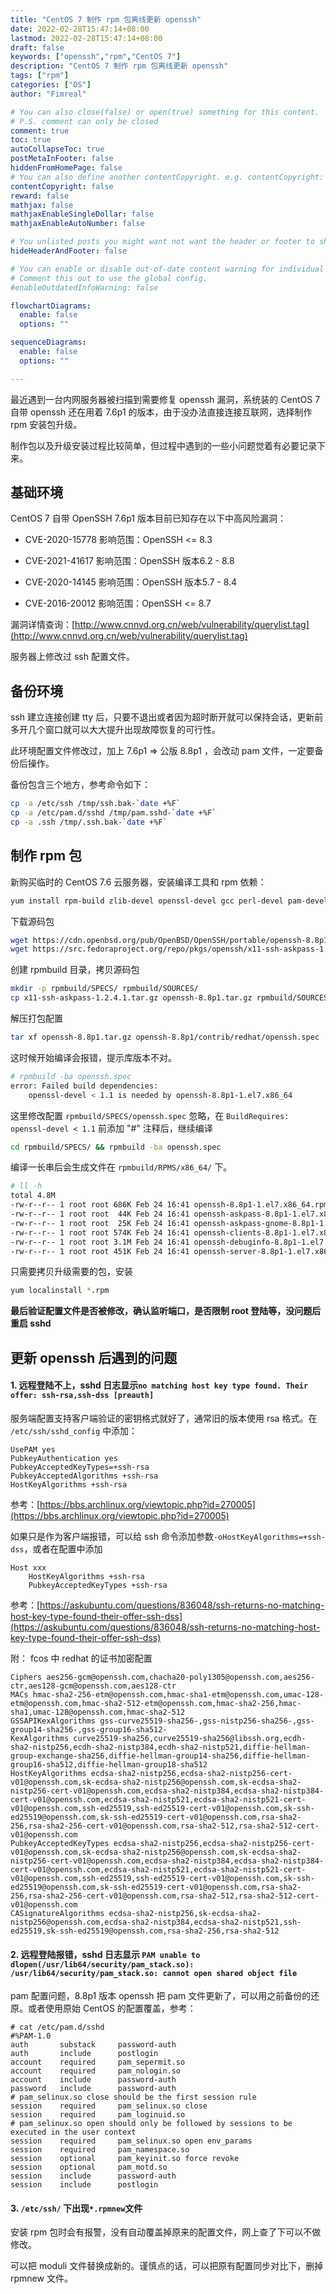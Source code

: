 ```yaml
---
title: "CentOS 7 制作 rpm 包离线更新 openssh"
date: 2022-02-28T15:47:14+08:00
lastmod: 2022-02-28T15:47:14+08:00
draft: false
keywords: ["openssh","rpm","CentOS 7"]
description: "CentOS 7 制作 rpm 包离线更新 openssh"
tags: ["rpm"]
categories: ["OS"]
author: "Fimreal"

# You can also close(false) or open(true) something for this content.
# P.S. comment can only be closed
comment: true
toc: true
autoCollapseToc: true
postMetaInFooter: false
hiddenFromHomePage: false
# You can also define another contentCopyright. e.g. contentCopyright: "This is another copyright."
contentCopyright: false
reward: false
mathjax: false
mathjaxEnableSingleDollar: false
mathjaxEnableAutoNumber: false

# You unlisted posts you might want not want the header or footer to show
hideHeaderAndFooter: false

# You can enable or disable out-of-date content warning for individual post.
# Comment this out to use the global config.
#enableOutdatedInfoWarning: false

flowchartDiagrams:
  enable: false
  options: ""

sequenceDiagrams:
  enable: false
  options: ""

---
```


最近遇到一台内网服务器被扫描到需要修复 openssh 漏洞，系统装的 CentOS 7 自带 openssh 还在用着 7.6p1 的版本，由于没办法直接连接互联网，选择制作 rpm 安装包升级。

制作包以及升级安装过程比较简单，但过程中遇到的一些小问题觉着有必要记录下来。

<!--more-->

## 基础环境

CentOS 7 自带 OpenSSH 7.6p1 版本目前已知存在以下中高风险漏洞：

- CVE-2020-15778 影响范围：OpenSSH <= 8.3

- CVE-2021-41617 影响范围：OpenSSH 版本6.2 - 8.8 

- CVE-2020-14145 影响范围：OpenSSH 版本5.7 - 8.4 

- CVE-2016-20012 影响范围：OpenSSH <= 8.7

漏洞详情查询：[http://www.cnnvd.org.cn/web/vulnerability/querylist.tag](http://www.cnnvd.org.cn/web/vulnerability/querylist.tag) 

服务器上修改过 ssh 配置文件。

## 备份环境

ssh 建立连接创建 tty 后，只要不退出或者因为超时断开就可以保持会话，更新前多开几个窗口就可以大大提升出现故障恢复的可行性。

此环境配置文件修改过，加上 7.6p1 => 公版 8.8p1 ，会改动 pam 文件，一定要备份后操作。

备份包含三个地方，参考命令如下：

```bash
cp -a /etc/ssh /tmp/ssh.bak-`date +%F`
cp -a /etc/pam.d/sshd /tmp/pam.sshd-`date +%F`
cp -a .ssh /tmp/.ssh.bak-`date +%F`
```



## 制作 rpm 包

新购买临时的 CentOS 7.6 云服务器，安装编译工具和 rpm 依赖：

```bash
yum install rpm-build zlib-devel openssl-devel gcc perl-devel pam-devel xmkmf libXt-devel gtk2-devel make libXt-devel imake gtk2-devel
```

下载源码包

```bash
wget https://cdn.openbsd.org/pub/OpenBSD/OpenSSH/portable/openssh-8.8p1.tar.gz
wget https://src.fedoraproject.org/repo/pkgs/openssh/x11-ssh-askpass-1.2.4.1.tar.gz/8f2e41f3f7eaa8543a2440454637f3c3/x11-ssh-askpass-1.2.4.1.tar.gz
```

创建 rpmbuild 目录，拷贝源码包

```bash
mkdir -p rpmbuild/SPECS/ rpmbuild/SOURCES/
cp x11-ssh-askpass-1.2.4.1.tar.gz openssh-8.8p1.tar.gz rpmbuild/SOURCES/
```

解压打包配置

```bash
tar xf openssh-8.8p1.tar.gz openssh-8.8p1/contrib/redhat/openssh.spec -C rpmbuild/SPECS/
```

这时候开始编译会报错，提示库版本不对。

```bash
# rpmbuild -ba openssh.spec
error: Failed build dependencies:
	openssl-devel < 1.1 is needed by openssh-8.8p1-1.el7.x86_64
```

这里修改配置 `rpmbuild/SPECS/openssh.spec` 忽略，在 `BuildRequires: openssl-devel < 1.1`  前添加 "#" 注释后，继续编译

```bash
cd rpmbuild/SPECS/ && rpmbuild -ba openssh.spec
```

编译一长串后会生成文件在 `rpmbuild/RPMS/x86_64/` 下。

```bash
# ll -h
total 4.8M
-rw-r--r-- 1 root root 686K Feb 24 16:41 openssh-8.8p1-1.el7.x86_64.rpm
-rw-r--r-- 1 root root  44K Feb 24 16:41 openssh-askpass-8.8p1-1.el7.x86_64.rpm
-rw-r--r-- 1 root root  25K Feb 24 16:41 openssh-askpass-gnome-8.8p1-1.el7.x86_64.rpm
-rw-r--r-- 1 root root 574K Feb 24 16:41 openssh-clients-8.8p1-1.el7.x86_64.rpm
-rw-r--r-- 1 root root 3.1M Feb 24 16:41 openssh-debuginfo-8.8p1-1.el7.x86_64.rpm
-rw-r--r-- 1 root root 451K Feb 24 16:41 openssh-server-8.8p1-1.el7.x86_64.rpm
```

只需要拷贝升级需要的包，安装

```bash
yum localinstall *.rpm
```

**最后验证配置文件是否被修改，确认监听端口，是否限制 root 登陆等，没问题后重启 sshd**



## 更新 openssh 后遇到的问题



#### 1. 远程登陆不上，sshd 日志显示`no matching host key type found. Their offer: ssh-rsa,ssh-dss [preauth]` 

服务端配置支持客户端验证的密钥格式就好了，通常旧的版本使用 rsa 格式。在 `/etc/ssh/sshd_config` 中添加：

```
UsePAM yes
PubkeyAuthentication yes
PubkeyAcceptedKeyTypes=+ssh-rsa
PubkeyAcceptedAlgorithms +ssh-rsa
HostKeyAlgorithms +ssh-rsa
```

参考：[https://bbs.archlinux.org/viewtopic.php?id=270005](https://bbs.archlinux.org/viewtopic.php?id=270005)

如果只是作为客户端报错，可以给 ssh 命令添加参数`-oHostKeyAlgorithms=+ssh-dss`，或者在配置中添加

```
Host xxx
    HostKeyAlgorithms +ssh-rsa
    PubkeyAcceptedKeyTypes +ssh-rsa
```

参考：[https://askubuntu.com/questions/836048/ssh-returns-no-matching-host-key-type-found-their-offer-ssh-dss](https://askubuntu.com/questions/836048/ssh-returns-no-matching-host-key-type-found-their-offer-ssh-dss)

附： fcos 中 redhat 的证书加密配置

```
Ciphers aes256-gcm@openssh.com,chacha20-poly1305@openssh.com,aes256-ctr,aes128-gcm@openssh.com,aes128-ctr
MACs hmac-sha2-256-etm@openssh.com,hmac-sha1-etm@openssh.com,umac-128-etm@openssh.com,hmac-sha2-512-etm@openssh.com,hmac-sha2-256,hmac-sha1,umac-128@openssh.com,hmac-sha2-512
GSSAPIKexAlgorithms gss-curve25519-sha256-,gss-nistp256-sha256-,gss-group14-sha256-,gss-group16-sha512-
KexAlgorithms curve25519-sha256,curve25519-sha256@libssh.org,ecdh-sha2-nistp256,ecdh-sha2-nistp384,ecdh-sha2-nistp521,diffie-hellman-group-exchange-sha256,diffie-hellman-group14-sha256,diffie-hellman-group16-sha512,diffie-hellman-group18-sha512
HostKeyAlgorithms ecdsa-sha2-nistp256,ecdsa-sha2-nistp256-cert-v01@openssh.com,sk-ecdsa-sha2-nistp256@openssh.com,sk-ecdsa-sha2-nistp256-cert-v01@openssh.com,ecdsa-sha2-nistp384,ecdsa-sha2-nistp384-cert-v01@openssh.com,ecdsa-sha2-nistp521,ecdsa-sha2-nistp521-cert-v01@openssh.com,ssh-ed25519,ssh-ed25519-cert-v01@openssh.com,sk-ssh-ed25519@openssh.com,sk-ssh-ed25519-cert-v01@openssh.com,rsa-sha2-256,rsa-sha2-256-cert-v01@openssh.com,rsa-sha2-512,rsa-sha2-512-cert-v01@openssh.com
PubkeyAcceptedKeyTypes ecdsa-sha2-nistp256,ecdsa-sha2-nistp256-cert-v01@openssh.com,sk-ecdsa-sha2-nistp256@openssh.com,sk-ecdsa-sha2-nistp256-cert-v01@openssh.com,ecdsa-sha2-nistp384,ecdsa-sha2-nistp384-cert-v01@openssh.com,ecdsa-sha2-nistp521,ecdsa-sha2-nistp521-cert-v01@openssh.com,ssh-ed25519,ssh-ed25519-cert-v01@openssh.com,sk-ssh-ed25519@openssh.com,sk-ssh-ed25519-cert-v01@openssh.com,rsa-sha2-256,rsa-sha2-256-cert-v01@openssh.com,rsa-sha2-512,rsa-sha2-512-cert-v01@openssh.com
CASignatureAlgorithms ecdsa-sha2-nistp256,sk-ecdsa-sha2-nistp256@openssh.com,ecdsa-sha2-nistp384,ecdsa-sha2-nistp521,ssh-ed25519,sk-ssh-ed25519@openssh.com,rsa-sha2-256,rsa-sha2-512
```



#### 2. 远程登陆报错，sshd 日志显示 `PAM unable to dlopen(/usr/lib64/security/pam_stack.so): /usr/lib64/security/pam_stack.so: cannot open shared object file` 

pam 配置问题，8.8p1 版本 openssh 把 pam 文件更新了，可以用之前备份的还原。或者使用原始 CentOS 的配置覆盖，参考：

```
# cat /etc/pam.d/sshd
#%PAM-1.0
auth       substack     password-auth
auth       include      postlogin
account    required     pam_sepermit.so
account    required     pam_nologin.so
account    include      password-auth
password   include      password-auth
# pam_selinux.so close should be the first session rule
session    required     pam_selinux.so close
session    required     pam_loginuid.so
# pam_selinux.so open should only be followed by sessions to be executed in the user context
session    required     pam_selinux.so open env_params
session    required     pam_namespace.so
session    optional     pam_keyinit.so force revoke
session    optional     pam_motd.so
session    include      password-auth
session    include      postlogin
```



#### 3. `/etc/ssh/` 下出现`*.rpmnew`文件

安装 rpm 包时会有报警，没有自动覆盖掉原来的配置文件，网上查了下可以不做修改。

可以把 moduli 文件替换成新的。谨慎点的话，可以把原有配置同步对比下，删掉 rpmnew 文件。

